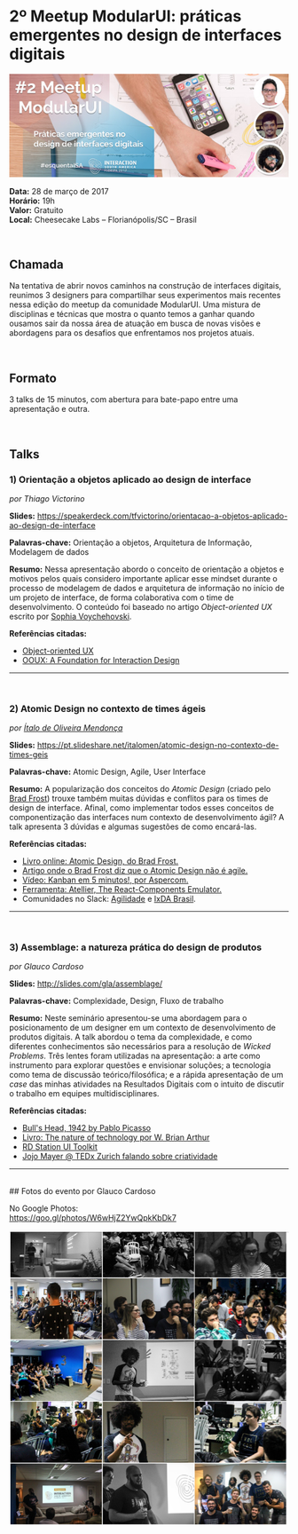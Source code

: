# 2º Meetup ModularUI: práticas emergentes no design de interfaces digitais

![image](images/2017-03-28/cover.jpg)  

**Data:** 28 de março de 2017  
**Horário:** 19h  
**Valor:** Gratuito  
**Local:** Cheesecake Labs – Florianópolis/SC – Brasil

<br/>

## Chamada
Na tentativa de abrir novos caminhos na construção de interfaces digitais, reunimos 3 designers para compartilhar seus experimentos mais recentes nessa edição do meetup da comunidade ModularUI. Uma mistura de disciplinas e técnicas que mostra o quanto temos a ganhar quando ousamos sair da nossa área de atuação em busca de novas visões e abordagens para os desafios que enfrentamos nos projetos atuais.

<br/>

## Formato
3 talks de 15 minutos, com abertura para bate-papo entre uma apresentação e outra.

<br/>

## Talks

### 1) Orientação a objetos aplicado ao design de interface
*por Thiago Victorino*

**Slides:** https://speakerdeck.com/tfvictorino/orientacao-a-objetos-aplicado-ao-design-de-interface  

**Palavras-chave:** Orientação a objetos, Arquitetura de Informação, Modelagem de dados    

**Resumo:** Nessa apresentação abordo o conceito de orientação a objetos e motivos pelos quais considero importante aplicar esse mindset durante o processo de modelagem de dados e arquitetura de informação no início de um projeto de interface, de forma colaborativa com o time de desenvolvimento. O conteúdo foi baseado no artigo _Object-oriented UX_ escrito por [Sophia Voychehovski](https://twitter.com/sophiavux).

**Referências citadas:**  
- [Object-oriented UX](https://alistapart.com/article/object-oriented-ux)  
- [OOUX: A Foundation for Interaction Design](https://alistapart.com/article/ooux-a-foundation-for-interaction-design)

***

<br/>

### 2) Atomic Design no contexto de times ágeis
*por [Ítalo de Oliveira Mendonça](http://www.italomen.com.br)*

**Slides:** https://pt.slideshare.net/italomen/atomic-design-no-contexto-de-times-geis  

**Palavras-chave:** Atomic Design, Agile, User Interface

**Resumo:** A popularização dos conceitos do _Atomic Design_ (criado pelo [Brad Frost](https://twitter.com/brad_frost)) trouxe também muitas dúvidas e conflitos para os times de design de interface. Afinal, como implementar todos esses conceitos de componentização das interfaces num contexto de desenvolvimento ágil? A talk apresenta 3 dúvidas e algumas sugestões de como encará-las.

**Referências citadas:**<br/>
- [Livro online: Atomic Design, do Brad Frost.](http://atomicdesign.bradfrost.com/)<br/>
- [Artigo onde o Brad Frost diz que o Atomic Design não é agile.](http://bradfrost.com/blog/post/techcrunch/)<br/>
- [Vídeo: Kanban em 5 minutos!, por Aspercom.](http://aspercom.com.br/o-que-e-kanban/)<br/>
- [Ferramenta: Atellier, The React-Components Emulator.](http://scup.github.io/atellier/)<br/>
- Comunidades no Slack: [Agilidade](http://www.agilidade.org/) e [IxDA Brasil](http://ixdabr.herokuapp.com/).<br/>

***

<br/>

### 3) Assemblage: a natureza prática do design de produtos
*por Glauco Cardoso*

**Slides:** http://slides.com/gla/assemblage/

**Palavras-chave:** Complexidade, Design, Fluxo de trabalho

**Resumo:** Neste seminário apresentou-se uma abordagem para o posicionamento de um designer em um contexto de desenvolvimento de produtos digitais. A talk abordou o tema da complexidade, e como diferentes conhecimentos são necessários para a resolução de _Wicked Problems_. Três lentes foram utilizadas na apresentação: a arte como instrumento para explorar questões e envisionar soluções; a tecnologia como tema de discussão teórico/filosófica; e a rápida apresentação de um _case_ das minhas atividades na Resultados Digitais com o intuito de discutir o trabalho em equipes multidisciplinares.

**Referências citadas:**<br/>
- [Bull's Head, 1942 by Pablo Picasso](http://www.pablopicasso.org/bull-head.jsp)<br />
- [Livro: The nature of technology por W. Brian Arthur](https://www.amazon.com.br/Nature-Technology-What-How-Evolves-ebook/dp/B002RI9W16/ref=sr_1_4?ie=UTF8&qid=1491159789&sr=8-4&keywords=the+nature+of+technology)<br/>
- [RD Station UI Toolkit](http://ui-toolkit.rdstation.com.br)<br />
- [Jojo Mayer @ TEDx Zurich falando sobre criatividade](https://www.youtube.com/watch?v=KExLCJAuTXA)<br />

***
<br/>  
## Fotos do evento
por Glauco Cardoso

No Google Photos:  
https://goo.gl/photos/W6wHjZ2YwQpkKbDk7     
<br/>
![image](images/2017-03-28/fotos.jpg)
